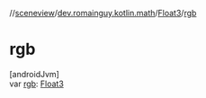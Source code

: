 //[sceneview](../../../index.md)/[dev.romainguy.kotlin.math](../index.md)/[Float3](index.md)/[rgb](rgb.md)

# rgb

[androidJvm]\
var [rgb](rgb.md): [Float3](index.md)

